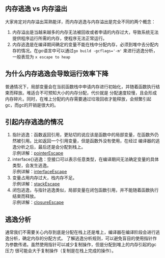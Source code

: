 ## 内存逃逸 vs 内存溢出
大家肯定对内存溢出耳熟能详，而内存逃逸与内存溢出是完全不同的两个概念：
1. 内存溢出是当越来越多的内存无法被回收或者申请的内存过大，导致系统无法提供程序运行所需的内存，使程序无法正常运行。
2. 内存逃逸是在编译期间确定的变量不能在栈中分配内存，必须到堆中去分配内存的情况。在go语言中可以通过`go build -gcflags='-m'`
来进行逃逸分析，一般表现为 `x escape to heap`

## 为什么内存逃逸会导致运行效率下降
普通情况下，局部变量会在当前函数栈中申请内存进行初始化，并随着函数执行结束而释放。堆适合不可预知大小的内存分配，代价就是
分配速度较慢，且会形成内存碎片。同时，在堆上分配的内存需要通过垃圾回收才能释放，会频繁引起gc，而gc的开销是很大的。

## 引起内存逃逸的情况
1. 指针逃逸：函数返回引用，更贴切的说应该是函数中的局部变量，在函数外仍然被引用。比如返回一个引用变量，但是函数外没有使用，在经过
编译器的逃逸分析之后，最后还是会分配到栈上。  
示例详解：[pointerEscape](../../code/03/escape/pointer/main.go)
2. interface{}逃逸：空接口可以表示任意类型，在编译期间无法确定变量的具体类型，会发生逃逸。  
示例详解：[interfaceEscape](../../code/03/escape/interface/main.go)
3. 变量占用内存过大，栈内存不足。  
示例详解：[stackEscape](../../code/03/escape/stack/main.go)
4. 闭包逃逸，与指针逃逸类似，局部变量在闭包函数引用，并不能随着函数执行结束而释放。  
示例详解：[closureEscape](../../code/03/escape/closure/main.go)

## 逃逸分析
通常我们不需要关心内存到底是分配在栈上还是堆上，编译器在编译阶段会进行逃逸分析，确定内存的分配方式。
了解逃逸分析规则，可以避免盲目的使用指针作为参数传递。虽然使用指针可以减少复制操作，但是分配到堆上的内存引起的gc压力
很可能会大于复制操作（复制是在栈上完成的操作）。